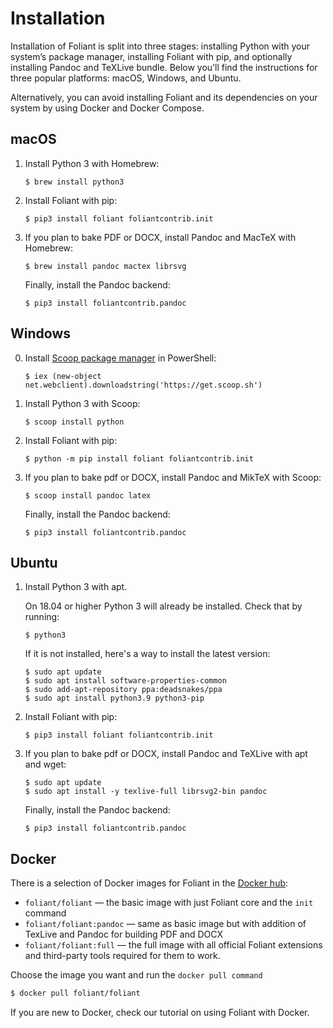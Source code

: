 # Installation

Installation of Foliant is split into three stages: installing Python with your system’s package manager, installing Foliant with pip, and optionally installing Pandoc and TeXLive bundle. Below you’ll find the instructions for three popular platforms: macOS, Windows, and Ubuntu.

Alternatively, you can avoid installing Foliant and its dependencies on your system by using <link title="Docker">Docker and Docker Compose</link>.


## macOS

1.  Install Python 3 with Homebrew:

        $ brew install python3

2.  Install Foliant with pip:

        $ pip3 install foliant foliantcontrib.init

3.  If you plan to bake PDF or DOCX, install Pandoc and MacTeX with Homebrew:

        $ brew install pandoc mactex librsvg

    Finally, install the Pandoc backend:

        $ pip3 install foliantcontrib.pandoc

## Windows

0.  Install [Scoop package manager](https://scoop.sh/) in PowerShell:

        $ iex (new-object net.webclient).downloadstring('https://get.scoop.sh')

1.  Install Python 3 with Scoop:

        $ scoop install python

2.  Install Foliant with pip:

        $ python -m pip install foliant foliantcontrib.init

3.  If you plan to bake pdf or DOCX, install Pandoc and MikTeX with Scoop:

        $ scoop install pandoc latex

    Finally, install the Pandoc backend:

        $ pip3 install foliantcontrib.pandoc

## Ubuntu

1.  Install Python 3 with apt.

    On 18.04 or higher Python 3 will already be installed. Check that by running:

        $ python3

    If it is not installed, here's a way to install the latest version:

        $ sudo apt update
        $ sudo apt install software-properties-common
        $ sudo add-apt-repository ppa:deadsnakes/ppa
        $ sudo apt install python3.9 python3-pip

2.  Install Foliant with pip:

        $ pip3 install foliant foliantcontrib.init

3.  If you plan to bake pdf or DOCX, install Pandoc and TeXLive with apt and wget:

        $ sudo apt update
        $ sudo apt install -y texlive-full librsvg2-bin pandoc

    Finally, install the Pandoc backend:

        $ pip3 install foliantcontrib.pandoc


## Docker

There is a selection of Docker images for Foliant in the [Docker hub](https://hub.docker.com/r/foliant/foliant):

* `foliant/foliant` — the basic image with just Foliant core and the `init` command
* `foliant/foliant:pandoc` — same as basic image but with addition of TexLive  and Pandoc for building PDF and DOCX
* `foliant/foliant:full` — the full image with all official Foliant extensions and third-party tools required for them to work.

Choose the image you want and run the `docker pull command`

```bash
$ docker pull foliant/foliant
```

If you are new to Docker, check our tutorial on <link src="tutorials/docker.md">using Foliant with Docker</link>.
